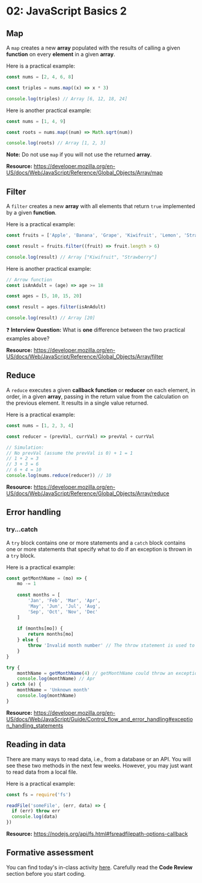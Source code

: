 # 02: JavaScript Basics 2

## Map

A `map` creates a new **array** populated with the results of calling a given **function** on every **element** in a given **array**.

Here is a practical example:

```javascript
const nums = [2, 4, 6, 8]

const triples = nums.map((x) => x * 3)

console.log(triples) // Array [6, 12, 18, 24]
```

Here is another practical example:

```javascript
const nums = [1, 4, 9]

const roots = nums.map((num) => Math.sqrt(num))

console.log(roots) // Array [1, 2, 3]
```

**Note:** Do not use `map` if you will not use the returned **array**.

**Resource:** <https://developer.mozilla.org/en-US/docs/Web/JavaScript/Reference/Global_Objects/Array/map>

## Filter

A `filter` creates a new **array** with all elements that return `true` implemented by a given **function**.

Here is a practical example:

```javascript
const fruits = ['Apple', 'Banana', 'Grape', 'Kiwifruit', 'Lemon', 'Strawberry']

const result = fruits.filter((fruit) => fruit.length > 6)

console.log(result) // Array ["Kiwifruit", "Strawberry"]
```

Here is another practical example:

```javascript
// Arrow function
const isAnAdult = (age) => age >= 18

const ages = [5, 10, 15, 20]

const result = ages.filter(isAnAdult)

console.log(result) // Array [20]
```

:question: **Interview Question:** What is **one** difference between the two practical examples above?

**Resource:** <https://developer.mozilla.org/en-US/docs/Web/JavaScript/Reference/Global_Objects/Array/filter>

## Reduce

A `reduce` executes a given **callback function** or **reducer** on each element, in order, in a given **array**, passing in the return value from the calculation on the previous element. It results in a single value returned.

Here is a practical example:

```javascript
const nums = [1, 2, 3, 4]

const reducer = (prevVal, currVal) => prevVal + currVal

// Simulation: 
// No prevVal (assume the prevVal is 0) + 1 = 1 
// 1 + 2 = 3
// 3 + 3 = 6
// 6 + 4 = 10
console.log(nums.reduce(reducer)) // 10
```

**Resource:** <https://developer.mozilla.org/en-US/docs/Web/JavaScript/Reference/Global_Objects/Array/reduce>

## Error handling

### try...catch

A `try` block contains one or more statements and a `catch` block contains one or more statements that specify what to do if an exception is thrown in a `try` block.

Here is a practical example:

```javascript
const getMonthName = (mo) => {
    mo -= 1
    
    const months = [
        'Jan', 'Feb', 'Mar', 'Apr', 
        'May', 'Jun', 'Jul', 'Aug', 
        'Sep', 'Oct', 'Nov', 'Dec'
    ]
    
    if (months[mo]) {
        return months[mo]
    } else {
        throw 'Invalid month number' // The throw statement is used to throw an exception
    }
}

try { 
    monthName = getMonthName(4) // getMonthName could throw an exception
    console.log(monthName) // Apr
} catch (e) {
    monthName = 'Unknown month'
    console.log(monthName)
}
```

**Resource:** <https://developer.mozilla.org/en-US/docs/Web/JavaScript/Guide/Control_flow_and_error_handling#exception_handling_statements>

## Reading in data

There are many ways to read data, i.e., from a database or an API. You will see these two methods in the next few weeks. However, you may just want to read data from a local file.

Here is a practical example:

```javascript
const fs = require('fs')

readFile('someFile', (err, data) => {
  if (err) throw err
  console.log(data)
})
```

**Resource:** <https://nodejs.org/api/fs.html#fsreadfilepath-options-callback>

## Formative assessment

You can find today's in-class activity [here](https://github.com/otago-polytechnic-bit-courses/ID607001-intro-app-dev-concepts/blob/master/in-class-activities/in-class-activity-es6-basics-2.pdf). Carefully read the **Code Review** section before you start coding.
